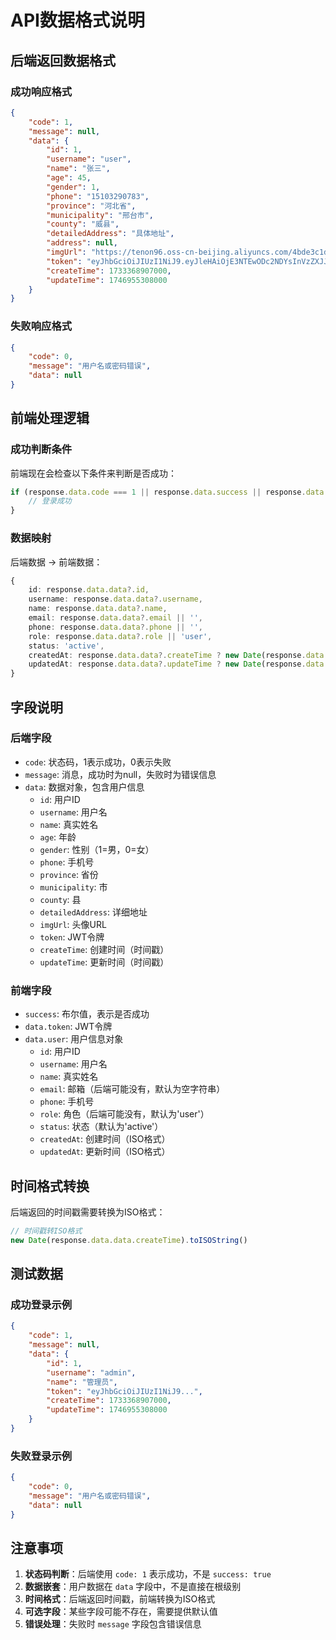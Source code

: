 # API数据格式说明

## 后端返回数据格式

### 成功响应格式
```json
{
    "code": 1,
    "message": null,
    "data": {
        "id": 1,
        "username": "user",
        "name": "张三",
        "age": 45,
        "gender": 1,
        "phone": "15103290783",
        "province": "河北省",
        "municipality": "邢台市",
        "county": "威县",
        "detailedAddress": "具体地址",
        "address": null,
        "imgUrl": "https://tenon96.oss-cn-beijing.aliyuncs.com/4bde3c1d-c16a-4787-84af-2172db53f493.jpg",
        "token": "eyJhbGciOiJIUzI1NiJ9.eyJleHAiOjE3NTEwODc2NDYsInVzZXJJZCI6MX0.QamULcIrjfBirs12aATsuR96456vmWP9S4z-rUr-mx0",
        "createTime": 1733368907000,
        "updateTime": 1746955308000
    }
}
```

### 失败响应格式
```json
{
    "code": 0,
    "message": "用户名或密码错误",
    "data": null
}
```

## 前端处理逻辑

### 成功判断条件
前端现在会检查以下条件来判断是否成功：
```typescript
if (response.data.code === 1 || response.data.success || response.data.code === 200) {
    // 登录成功
}
```

### 数据映射
后端数据 → 前端数据：
```typescript
{
    id: response.data.data?.id,
    username: response.data.data?.username,
    name: response.data.data?.name,
    email: response.data.data?.email || '',
    phone: response.data.data?.phone || '',
    role: response.data.data?.role || 'user',
    status: 'active',
    createdAt: response.data.data?.createTime ? new Date(response.data.data.createTime).toISOString() : '',
    updatedAt: response.data.data?.updateTime ? new Date(response.data.data.updateTime).toISOString() : ''
}
```

## 字段说明

### 后端字段
- `code`: 状态码，1表示成功，0表示失败
- `message`: 消息，成功时为null，失败时为错误信息
- `data`: 数据对象，包含用户信息
  - `id`: 用户ID
  - `username`: 用户名
  - `name`: 真实姓名
  - `age`: 年龄
  - `gender`: 性别（1=男，0=女）
  - `phone`: 手机号
  - `province`: 省份
  - `municipality`: 市
  - `county`: 县
  - `detailedAddress`: 详细地址
  - `imgUrl`: 头像URL
  - `token`: JWT令牌
  - `createTime`: 创建时间（时间戳）
  - `updateTime`: 更新时间（时间戳）

### 前端字段
- `success`: 布尔值，表示是否成功
- `data.token`: JWT令牌
- `data.user`: 用户信息对象
  - `id`: 用户ID
  - `username`: 用户名
  - `name`: 真实姓名
  - `email`: 邮箱（后端可能没有，默认为空字符串）
  - `phone`: 手机号
  - `role`: 角色（后端可能没有，默认为'user'）
  - `status`: 状态（默认为'active'）
  - `createdAt`: 创建时间（ISO格式）
  - `updatedAt`: 更新时间（ISO格式）

## 时间格式转换

后端返回的时间戳需要转换为ISO格式：
```typescript
// 时间戳转ISO格式
new Date(response.data.data.createTime).toISOString()
```

## 测试数据

### 成功登录示例
```json
{
    "code": 1,
    "message": null,
    "data": {
        "id": 1,
        "username": "admin",
        "name": "管理员",
        "token": "eyJhbGciOiJIUzI1NiJ9...",
        "createTime": 1733368907000,
        "updateTime": 1746955308000
    }
}
```

### 失败登录示例
```json
{
    "code": 0,
    "message": "用户名或密码错误",
    "data": null
}
```

## 注意事项

1. **状态码判断**：后端使用 `code: 1` 表示成功，不是 `success: true`
2. **数据嵌套**：用户数据在 `data` 字段中，不是直接在根级别
3. **时间格式**：后端返回时间戳，前端转换为ISO格式
4. **可选字段**：某些字段可能不存在，需要提供默认值
5. **错误处理**：失败时 `message` 字段包含错误信息 